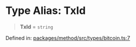 # Type Alias: TxId

> **TxId** = `string`

Defined in: [packages/method/src/types/bitcoin.ts:7](https://github.com/dcdpr/did-btcr2-js/blob/4a717493e735221d072999f212891939f4de3f23/packages/method/src/types/bitcoin.ts#L7)
